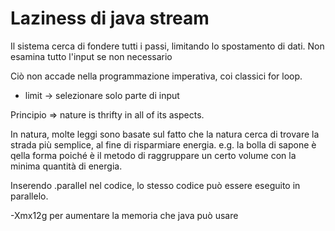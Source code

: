 # Laziness di java stream
Il sistema cerca di fondere tutti i passi, limitando lo spostamento di dati. Non esamina tutto l'input se non necessario

Ciò non accade nella programmazione imperativa, coi classici for loop. 

- limit -> selezionare solo parte di input

Principio => nature is thrifty in all of its aspects.

In natura, molte leggi sono basate sul fatto che la natura cerca di trovare la strada più semplice, al fine di risparmiare energia. e.g. la bolla di sapone è qella forma poiché è il metodo di raggruppare un certo volume con la minima quantità di energia.

Inserendo .parallel nel codice, lo stesso codice può essere eseguito in parallelo. 

-Xmx12g per aumentare la memoria che java può usare 
